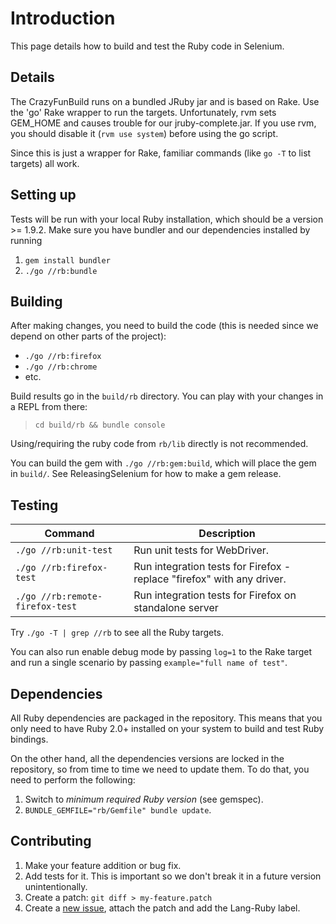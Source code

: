 # Introduction

This page details how to build and test the Ruby code in Selenium.

## Details

The CrazyFunBuild runs on a bundled JRuby jar and is based on Rake. Use the 'go' Rake wrapper to run the targets. Unfortunately, rvm sets GEM\_HOME and causes trouble for our jruby-complete.jar. If you use rvm, you should disable it (`rvm use system`) before using the go script.

Since this is just a wrapper for Rake, familiar commands (like `go -T` to list targets) all work.

## Setting up

Tests will be run with your local Ruby installation, which should be a version >= 1.9.2.
Make sure you have bundler and our dependencies installed by running

  1. `gem install bundler`
  1. `./go //rb:bundle`

## Building

After making changes, you need to build the code (this is needed since we depend on other parts of the project):

  * `./go //rb:firefox`
  * `./go //rb:chrome`
  * etc.

Build results go in the `build/rb` directory. You can play with your changes in a REPL from there:

> `cd build/rb && bundle console`

Using/requiring the ruby code from `rb/lib` directly is not recommended.

You can build the gem with `./go //rb:gem:build`, which will place the gem in `build/`. See ReleasingSelenium for how to make a gem release.

## Testing

| Command | Description |
| --------------------- | ----------------------------- |
| `./go //rb:unit-test` | Run unit tests for WebDriver. |
| `./go //rb:firefox-test` | Run integration tests for Firefox - replace "firefox" with any driver. |
| `./go //rb:remote-firefox-test` | Run integration tests for Firefox on standalone server |

Try `./go -T | grep //rb` to see all the Ruby targets.

You can also run enable debug mode by passing `log=1` to the Rake target and run a single scenario by passing `example="full name of test"`.


## Dependencies

All Ruby dependencies are packaged in the repository. This means that you only need to have Ruby 2.0+ installed on your system to build and test Ruby bindings.

On the other hand, all the dependencies versions are locked in the repository, so from time to time we need to update them. To do that, you need to perform the following:

1. Switch to _minimum required Ruby version_ (see gemspec).
2. `BUNDLE_GEMFILE="rb/Gemfile" bundle update`.

## Contributing

  1. Make your feature addition or bug fix.
  1. Add tests for it. This is important so we don't break it in a future version unintentionally.
  1. Create a patch: `git diff > my-feature.patch`
  1. Create a [new issue](https://github.com/SeleniumHQ/selenium/issues/new), attach the patch and add the Lang-Ruby label.